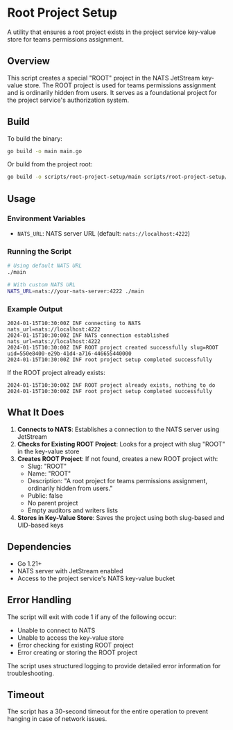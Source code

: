# Root Project Setup

A utility that ensures a root project exists in the project service key-value store for teams permissions assignment.

## Overview

This script creates a special "ROOT" project in the NATS JetStream key-value store. The ROOT project is used for teams permissions assignment and is ordinarily hidden from users. It serves as a foundational project for the project service's authorization system.

## Build

To build the binary:

```bash
go build -o main main.go
```

Or build from the project root:

```bash
go build -o scripts/root-project-setup/main scripts/root-project-setup/main.go
```

## Usage

### Environment Variables

- `NATS_URL`: NATS server URL (default: `nats://localhost:4222`)

### Running the Script

```bash
# Using default NATS URL
./main

# With custom NATS URL
NATS_URL=nats://your-nats-server:4222 ./main
```

### Example Output

```
2024-01-15T10:30:00Z INF connecting to NATS nats_url=nats://localhost:4222
2024-01-15T10:30:00Z INF NATS connection established nats_url=nats://localhost:4222
2024-01-15T10:30:00Z INF ROOT project created successfully slug=ROOT uid=550e8400-e29b-41d4-a716-446655440000
2024-01-15T10:30:00Z INF root project setup completed successfully
```

If the ROOT project already exists:

```
2024-01-15T10:30:00Z INF ROOT project already exists, nothing to do
2024-01-15T10:30:00Z INF root project setup completed successfully
```

## What It Does

1. **Connects to NATS**: Establishes a connection to the NATS server using JetStream
2. **Checks for Existing ROOT Project**: Looks for a project with slug "ROOT" in the key-value store
3. **Creates ROOT Project**: If not found, creates a new ROOT project with:
   - Slug: "ROOT"
   - Name: "ROOT"
   - Description: "A root project for teams permissions assignment, ordinarily hidden from users."
   - Public: false
   - No parent project
   - Empty auditors and writers lists
4. **Stores in Key-Value Store**: Saves the project using both slug-based and UID-based keys

## Dependencies

- Go 1.21+
- NATS server with JetStream enabled
- Access to the project service's NATS key-value bucket

## Error Handling

The script will exit with code 1 if any of the following occur:
- Unable to connect to NATS
- Unable to access the key-value store
- Error checking for existing ROOT project
- Error creating or storing the ROOT project

The script uses structured logging to provide detailed error information for troubleshooting.

## Timeout

The script has a 30-second timeout for the entire operation to prevent hanging in case of network issues.
